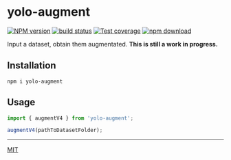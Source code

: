 # yolo-augment

[![NPM version][npm-image]][npm-url]
[![build status][ci-image]][ci-url]
[![Test coverage][codecov-image]][codecov-url]
[![npm download][download-image]][download-url]

Input a dataset, obtain them augmentated. **This is still a work in progress.**

## Installation

```shell
npm i yolo-augment
```

## Usage

```js
import { augmentV4 } from 'yolo-augment';

augmentV4(pathToDatasetFolder);
```

-----------------------

[MIT](./LICENSE)

[npm-image]: https://img.shields.io/npm/v/yolo-augment.svg
[npm-url]: https://www.npmjs.com/package/yolo-augment
[ci-image]: https://github.com/santimirandarp/yolo-augment/workflows/Node.js%20CI/badge.svg
[ci-url]: https://github.com/santimirandarp/yolo-augment/actions?query=workflow%3A%22Node.js+CI%22
[codecov-image]: https://img.shields.io/codecov/c/github/santimirandarp/yolo-augment.svg
[codecov-url]: https://codecov.io/gh/santimirandarp/yolo-augment
[download-image]: https://img.shields.io/npm/dm/yolo-augment.svg
[download-url]: https://www.npmjs.com/package/yolo-augment
